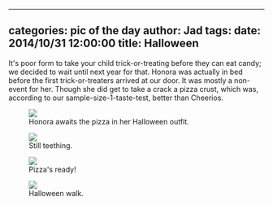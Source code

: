 
---
categories: pic of the day
author: Jad
tags: 
date: 2014/10/31 12:00:00
title: Halloween 
---
<p>It's poor form to take your child trick-or-treating before they can eat candy; we decided to wait until next year for that.  Honora was actually in bed before the first trick-or-treaters arrived at our door.  It was mostly a non-event for her.  Though she did get to take a crack a pizza crust, which was, according to our sample-size-1-taste-test, better than Cheerios.
</p>

<figure>
<img src="/img/2014/10/31/img_20141031_154452320_medium.jpg" />
<figcaption>Honora awaits the pizza in her Halloween outfit.</figcaption>
</figure>

<figure>
<img src="/img/2014/10/31/img_20141031_155304393_hdr_medium.jpg" />
<figcaption>Still teething.</figcaption>
</figure>

<figure>
<img src="/img/2014/10/31/img_20141031_154803787_medium.jpg" />
<figcaption>Pizza's ready!</figcaption>
</figure>


<figure>
<img src="/img/2014/10/31/img_20141031_173841803_medium.jpg" />
<figcaption>Halloween walk.</figcaption>
</figure>
